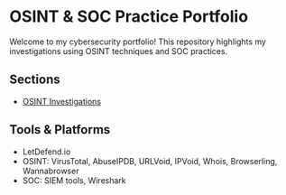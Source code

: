 # OSINT & SOC Practice Portfolio

Welcome to my cybersecurity portfolio! This repository highlights my investigations using OSINT techniques and SOC practices.

## Sections
- [OSINT Investigations](./OSINT-Investigations)

## Tools & Platforms
- LetDefend.io
- OSINT: VirusTotal, AbuseIPDB, URLVoid, IPVoid, Whois, Browserling, Wannabrowser
- SOC: SIEM tools, Wireshark
